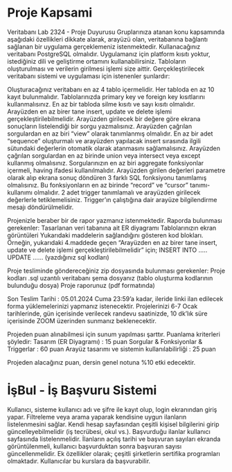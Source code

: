 # Proje Kapsami
Veritabanı Lab 2324 - Proje Duyurusu
Gruplarınıza atanan konu kapsamında aşağıdaki özellikleri dikkate alarak, arayüzü olan, veritabanına bağlantı sağlanan bir uygulama gerçeklemeniz istenmektedir. Kullanacağınız veritabanı PostgreSQL olmalıdır. Uygulamanız için platform kısıtı yoktur, istediğiniz dili ve geliştirme ortamını kullanabilirsiniz. Tabloların oluşturulması ve verilerin girilmesi işlemi size aittir.  Gerçekleştirilecek veritabanı sistemi ve uygulaması için istenenler şunlardır:

Oluşturacağınız veritabanı en az 4 tablo içermelidir. Her tabloda en az 10 kayıt bulunmalıdır.
Tablolarınızda primary key ve foreign key kısıtlarını kullanmalısınız.
En az bir tabloda silme kısıtı ve sayı kısıtı olmalıdır.
Arayüzden en az birer tane insert, update ve delete işlemi gerçekleştirilebilmelidir.
Arayüzden girilecek bir değere göre ekrana sonuçların listelendiği bir sorgu yazmalısınız.
Arayüzden çağrılan sorgulardan en az biri “view” olarak tanımlanmış olmalıdır.
En az bir adet “sequence” oluşturmalı ve arayüzden yapılacak insert sırasında ilgili sütundaki değerlerin otomatik olarak atanmasını sağlamalısınız.
Arayüzden çağrılan sorgulardan en az birinde union veya intersect veya except kullanmış olmalısınız.
Sorgularınızın en az biri aggregate fonksiyonlar içermeli, having ifadesi kullanılmalıdır.
Arayüzden girilen değerleri parametre olarak alıp ekrana sonuç döndüren 3 farklı SQL fonksiyonu tanımlamış olmalısınız. Bu fonksiyonların en az birinde “record” ve “cursor” tanımı-kullanımı olmalıdır. 
2 adet trigger tanımlamalı ve arayüzden girilecek değerlerle tetiklemelisiniz. Trigger’ın çalıştığına dair arayüze bilgilendirme mesajı döndürülmelidir.

Projenizle beraber bir de rapor yazmanız istenmektedir. Raporda bulunması gerekenler:
Tasarlanan veri tabanına ait ER diyagramı
Tablolarınızın ekran görüntüleri
Yukarıdaki maddelerin sağlandığını gösteren kod blokları. Örneğin, yukarıdaki 4.maddede geçen “Arayüzden en az birer tane insert, update ve delete işlemi gerçekleştirilebilmelidir” için;
     			INSERT INTO …..
UPDATE …...
			(yazdığınız sql kodları)

Proje tesliminde göndereceğiniz zip dosyasında bulunması gerekenler:
Proje kodları
.sql uzantılı veritabanı şema dosyanız (tablo oluşturma kodlarının bulunduğu dosya)
Proje raporunuz (pdf formatında)

Son Teslim Tarihi :  05.01.2024 Cuma 23:59’a kadar, ileride linki ilan edilecek forma yüklemelerinizi yapmanız istenecektir. Projelerinizi 6-7 Ocak tarihlerinde, gün içerisinde verilecek randevu saatinizde, 10 dk’lık süre içerisinde ZOOM üzerinden sunmanız beklenecektir. 

Projeden puan alınabilmesi için sunum yapılması şarttır. Puanlama kriterleri şöyledir:
Tasarım (ER Diyagramı) : 15 puan
Sorgular & Fonksiyonlar & Triggerlar : 60 puan
Arayüz tasarımı ve sistemin kullanılabilirliği : 25 puan

Projeden alacağınız puan, dersin genel notuna %10 etki edecektir. 




# İşBul - İş Başvuru Sistemi
Kullanıcı, sisteme kullanıcı adı ve şifre ile kayıt olup, login ekranından giriş yapar. Filtreleme veya arama yaparak kendisine uygun ilanların listelenmesini sağlar. Kendi hesap sayfasından çeşitli kişisel bilgilerini girip güncelleyebilmelidir (iş tecrübesi, okul vs.). Başvurduğu ilanlar kullanıcı sayfasında listelenmelidir. İlanların açılış tarihi ve başvuran sayıları ekranda görüntülenmeli, kullanıcı başvurduktan sonra başvuran sayısı güncellenmelidir. Ek özellikler olarak; çeşitli şirketlerin sertifika programları olmaktadır. Kullanıcılar bu kurslara da başvurabilir. 

